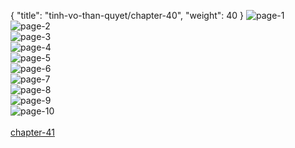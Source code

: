 { "title": "tinh-vo-than-quyet/chapter-40", "weight": 40 }
<img src="tinh-vo-than-quyet_0040_01-fbc76196196067a7882353ed21f5f411.webp" alt="page-1" origin="http://1.bp.blogspot.com/-7JXfQJ5nHfI/WL_e0P9dF7I/AAAAAAAAZdc/WLrOOG4jop0pYYOU2ia-XcKrrNtz7iekwCLcB/s1600/1.jpg?imgmax=0"><br/>
<img src="tinh-vo-than-quyet_0040_02-5fbe5259745421628b7c99774efbdb34.webp" alt="page-2" origin="http://1.bp.blogspot.com/-gNH6A2KmIBs/WL_e0oH3tNI/AAAAAAAAZdk/T2w0qmZmoVssN9bhyIt6vvHzdChOkln1gCLcB/s1600/2.jpg?imgmax=0"><br/>
<img src="tinh-vo-than-quyet_0040_03-2ddb92a4d3ae263e0747b77c72e1550a.webp" alt="page-3" origin="http://1.bp.blogspot.com/-WIp3vjqG75g/WL_e0_rGuxI/AAAAAAAAZdo/67KELFlXOiY7TYLFBkz344HK8uWGoe2jwCLcB/s1600/3.jpg?imgmax=0"><br/>
<img src="tinh-vo-than-quyet_0040_04-ade267e3907f68a4499d99695707d16c.webp" alt="page-4" origin="http://1.bp.blogspot.com/-Scm4uPC6NK4/WL_e1HkoOJI/AAAAAAAAZds/pTRUe3lMspwaNGUk528rIpQNPG4xFGxGgCLcB/s1600/4.jpg?imgmax=0"><br/>
<img src="tinh-vo-than-quyet_0040_05-1069f257deb088aac301f8bd1263cc0e.webp" alt="page-5" origin="http://1.bp.blogspot.com/-oV2fQhJvnmQ/WL_e13uGvQI/AAAAAAAAZdw/7mpvunbKYLIhblCO41IFK0N7jhTD42LpwCLcB/s1600/5.jpg?imgmax=0"><br/>
<img src="tinh-vo-than-quyet_0040_06-e561ef05784ce4912ec134e4c54d410e.webp" alt="page-6" origin="http://1.bp.blogspot.com/-DyGCIs9q5hs/WL_e2GXsmFI/AAAAAAAAZd0/cyV1rH8hhL4cQZ_1gWTbFBC-PJtV99rcwCLcB/s1600/6.jpg?imgmax=0"><br/>
<img src="tinh-vo-than-quyet_0040_07-121efc9d808a84d05a681ac3d700d288.webp" alt="page-7" origin="http://1.bp.blogspot.com/-xy1dr7-xDzI/WL_e2fZrFDI/AAAAAAAAZd4/Pkg9L3vR7bgwgH4DWX6fmDYH3QIkE4VvQCLcB/s1600/7.jpg?imgmax=0"><br/>
<img src="tinh-vo-than-quyet_0040_08-b071ed0248e1e95b88c285e2f7f46387.webp" alt="page-8" origin="http://1.bp.blogspot.com/-3iW67UWG3XY/WL_e28JEmaI/AAAAAAAAZd8/-c5C5pQn_vYAG-D_C8Up4hW3HVlmTLxUwCLcB/s1600/8.jpg?imgmax=0"><br/>
<img src="tinh-vo-than-quyet_0040_09-68386b12c1a4560a3c5d602b93ee66d9.webp" alt="page-9" origin="http://1.bp.blogspot.com/-GuX29_sNgXs/WL_e3GS1UoI/AAAAAAAAZeA/pyE7n2U8LhwNj5i4dyYeZjzD1P5uhF2qACLcB/s1600/9.jpg?imgmax=0"><br/>
<img src="tinh-vo-than-quyet_0040_10-a198696c8f7f59de2ec8282812fa7f8a.webp" alt="page-10" origin="http://1.bp.blogspot.com/-PWNMrXnrjGw/WL_e0PxDISI/AAAAAAAAZdg/vWmqoxKdclcmWYWys4GT4vhgiZhn8oF2QCLcB/s1600/10.jpg?imgmax=0"><br/>
<br/><a class="nextchap" href="/tinh-vo-than-quyet/chapter-41">chapter-41</a>
